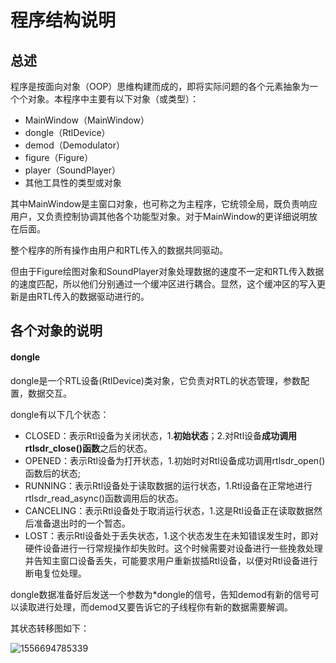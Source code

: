 # 程序结构说明

## 总述

程序是按面向对象（OOP）思维构建而成的，即将实际问题的各个元素抽象为一个个对象。本程序中主要有以下对象（或类型）：

- MainWindow（MainWindow）
- dongle（RtlDevice）
- demod（Demodulator）
- figure（Figure）
- player（SoundPlayer）
- 其他工具性的类型或对象

其中MainWindow是主窗口对象，也可称之为主程序，它统领全局，既负责响应用户，又负责控制协调其他各个功能型对象。对于MainWindow的更详细说明放在后面。

整个程序的所有操作由用户和RTL传入的数据共同驱动。

但由于Figure绘图对象和SoundPlayer对象处理数据的速度不一定和RTL传入数据的速度匹配，所以他们分别通过一个缓冲区进行耦合。显然，这个缓冲区的写入更新是由RTL传入的数据驱动进行的。

## 各个对象的说明

#### dongle

dongle是一个RTL设备(RtlDevice)类对象，它负责对RTL的状态管理，参数配置，数据交互。

dongle有以下几个状态：

- CLOSED：表示Rtl设备为关闭状态，1.**初始状态**；2.对Rtl设备**成功调用rtlsdr_close()函数**之后的状态。
- OPENED：表示Rtl设备为打开状态，1.初始时对Rtl设备成功调用rtlsdr_open()函数后的状态;
- RUNNING：表示Rtl设备处于读取数据的运行状态，1.Rtl设备在正常地进行rtlsdr_read_async()函数调用后的状态。
- CANCELING：表示Rtl设备处于取消运行状态，1.这是Rtl设备正在读取数据然后准备退出时的一个暂态。
- LOST：表示Rtl设备处于丢失状态，1.这个状态发生在未知错误发生时，即对硬件设备进行一行常规操作却失败时。这个时候需要对设备进行一些挽救处理并告知主窗口设备丢失，可能要求用户重新拔插Rtl设备，以便对Rtl设备进行断电复位处理。

dongle数据准备好后发送一个参数为*dongle的信号，告知demod有新的信号可以读取进行处理，而demod又要告诉它的子线程你有新的数据需要解调。

其状态转移图如下：

![1556694785339](E:\workspace\Qt\SDRCloud\applogs\assets\1556694785339.png)

